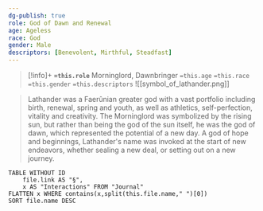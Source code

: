 ```yaml
---
dg-publish: true
role: God of Dawn and Renewal
age: Ageless
race: God
gender: Male
descriptors: [Benevolent, Mirthful, Steadfast]
---
```


> [!info]+
> **`=this.role`**
>  Morninglord, Dawnbringer
> `=this.age` `=this.race` `=this.gender`
> `=this.descriptors` 
> ![[symbol_of_lathander.png]]

> Lathander was a Faerûnian greater god with a vast portfolio including birth, renewal, spring and youth, as well as athletics, self-perfection, vitality and creativity. The Morninglord was symbolized by the rising sun, but rather than being the god of the sun itself, he was the god of dawn, which represented the potential of a new day. A god of hope and beginnings, Lathander's name was invoked at the start of new endeavors, whether sealing a new deal, or setting out on a new journey.


```dataview
TABLE WITHOUT ID
	file.link AS "§", 
	x AS "Interactions" FROM "Journal"
FLATTEN x WHERE contains(x,split(this.file.name," ")[0])
SORT file.name DESC
```
